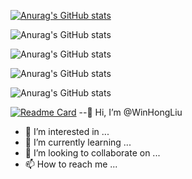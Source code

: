[![Anurag's GitHub stats](https://github-readme-stats.vercel.app/api?username=WinHongLiu)](https://github.com/WinHongLiu)

![Anurag's GitHub stats](https://github-readme-stats.vercel.app/api?username=WinHongLiu&hide=contribs,prs&theme=radical)

![Anurag's GitHub stats](https://github-readme-stats.vercel.app/api?username=WinHongLiu&count_private=true&theme=radical)

![Anurag's GitHub stats](https://github-readme-stats.vercel.app/api?username=WinHongLiu&show_icons=true&theme=radical)

![Anurag's GitHub stats](https://github-readme-stats.vercel.app/api?username=WinHongLiu&show_icons=true&theme=radical)

[![Readme Card](https://github-readme-stats.vercel.app/api/pin/?username=WinHongLiu&repo=github-WinHongLiu-Thunderobot-ME)](https://github.com/WinHongLiu/Thunderobot-ME)
--👋 Hi, I’m @WinHongLiu
- 👀 I’m interested in ...
- 🌱 I’m currently learning ...
- 💞️ I’m looking to collaborate on ...
- 📫 How to reach me ...

<!---
WinHongLiu/WinHongLiu is a ✨ special ✨ repository because its `README.md` (this file) appears on your GitHub profile.
You can click the Preview link to take a look at your changes.
--->
